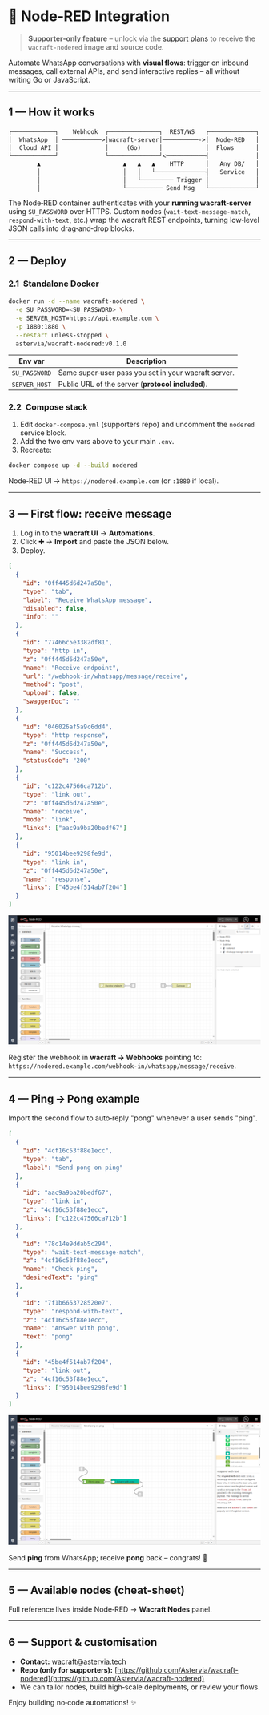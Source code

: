 # 🤖 Node‑RED Integration

> **Supporter‑only feature** – unlock via the [support plans](../support/plans.md) to
> receive the `wacraft‑nodered` image and source code.

Automate WhatsApp conversations with **visual flows**: trigger on inbound
messages, call external APIs, and send interactive replies – all without
writing Go or JavaScript.

---

## 1 — How it works

```
┌────────────┐    Webhook  ┌──────────────┐  REST/WS   ┌─────────────┐
│  WhatsApp  │ ───────────>│wacraft‑server│──────────->│  Node‑RED   │
│  Cloud API │             │     (Go)     │            │  Flows      │
└────────────┘             └──────────────┘<───────────┤             │
        ▲                       ▲   ▲   ▲    HTTP      │   Any DB/   │
        │                       │   │   └──────────────┤   Service   │
        │                       │   └───────── Trigger │             │
        │                       └────────── Send Msg   └─────────────┘
```

The Node‑RED container authenticates with your **running wacraft‑server** using
`SU_PASSWORD` over HTTPS. Custom nodes (`wait‑text‑message‑match`,
`respond‑with‑text`, etc.) wrap the wacraft REST endpoints, turning low‑level
JSON calls into drag‑and‑drop blocks.

---

## 2 — Deploy

### 2.1 Standalone Docker

```bash
docker run -d --name wacraft-nodered \
  -e SU_PASSWORD=<SU_PASSWORD> \
  -e SERVER_HOST=https://api.example.com \
  -p 1880:1880 \
  --restart unless-stopped \
  astervia/wacraft-nodered:v0.1.0
```

| Env var       | Description                                          |
| ------------- | ---------------------------------------------------- |
| `SU_PASSWORD` | Same super‑user pass you set in your wacraft server. |
| `SERVER_HOST` | Public URL of the server (**protocol included**).    |

### 2.2 Compose stack

1. Edit `docker-compose.yml` (supporters repo) and uncomment the
   `nodered` service block.
2. Add the two env vars above to your main `.env`.
3. Recreate:

```bash
docker compose up -d --build nodered
```

Node‑RED UI → `https://nodered.example.com` (or `:1880` if local).

---

## 3 — First flow: **receive message**

1. Log in to the **wacraft UI** → **Automations**.
2. Click **➕** → **Import** and paste the JSON below.
3. Deploy.

```json
[
  {
    "id": "0ff445d6d247a50e",
    "type": "tab",
    "label": "Receive WhatsApp message",
    "disabled": false,
    "info": ""
  },
  {
    "id": "77466c5e3382df81",
    "type": "http in",
    "z": "0ff445d6d247a50e",
    "name": "Receive endpoint",
    "url": "/webhook-in/whatsapp/message/receive",
    "method": "post",
    "upload": false,
    "swaggerDoc": ""
  },
  {
    "id": "046026af5a9c6dd4",
    "type": "http response",
    "z": "0ff445d6d247a50e",
    "name": "Success",
    "statusCode": "200"
  },
  {
    "id": "c122c47566ca712b",
    "type": "link out",
    "z": "0ff445d6d247a50e",
    "name": "receive",
    "mode": "link",
    "links": ["aac9a9ba20bedf67"]
  },
  {
    "id": "95014bee9298fe9d",
    "type": "link in",
    "z": "0ff445d6d247a50e",
    "name": "response",
    "links": ["45be4f514ab7f204"]
  }
]
```

![Receive flow](../assets/images/receive-message-nodered-flow.png)

Register the webhook in **wacraft → Webhooks** pointing to:
`https://nodered.example.com/webhook-in/whatsapp/message/receive`.

---

## 4 — Ping → Pong example

Import the second flow to auto‑reply "pong" whenever a user sends "ping".

```json
[
  {
    "id": "4cf16c53f88e1ecc",
    "type": "tab",
    "label": "Send pong on ping"
  },
  {
    "id": "aac9a9ba20bedf67",
    "type": "link in",
    "z": "4cf16c53f88e1ecc",
    "links": ["c122c47566ca712b"]
  },
  {
    "id": "78c14e9ddab5c294",
    "type": "wait-text-message-match",
    "z": "4cf16c53f88e1ecc",
    "name": "Check ping",
    "desiredText": "ping"
  },
  {
    "id": "7f1b6653728520e7",
    "type": "respond-with-text",
    "z": "4cf16c53f88e1ecc",
    "name": "Answer with pong",
    "text": "pong"
  },
  {
    "id": "45be4f514ab7f204",
    "type": "link out",
    "z": "4cf16c53f88e1ecc",
    "links": ["95014bee9298fe9d"]
  }
]
```

![Ping‑pong flow](../assets/images/nodered-pingpong-flow.png)

Send **ping** from WhatsApp; receive **pong** back – congrats! 🎉

---

## 5 — Available nodes (cheat‑sheet)

Full reference lives inside Node‑RED → **Wacraft Nodes** panel.

---

## 6 — Support & customisation

- **Contact:** [wacraft@astervia.tech](mailto:wacraft@astervia.tech)
- **Repo (only for supporters):** [https://github.com/Astervia/wacraft-nodered](https://github.com/Astervia/wacraft-nodered)
- We can tailor nodes, build high‑scale deployments, or review your flows.

Enjoy building no‑code automations! ✨
